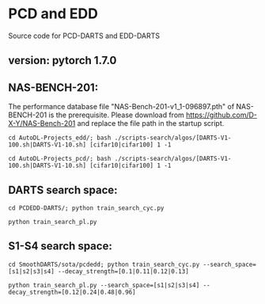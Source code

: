 # PCD and EDD
Source code for PCD-DARTS and EDD-DARTS

## version: pytorch 1.7.0

## NAS-BENCH-201:  
The performance database file "NAS-Bench-201-v1_1-096897.pth" of NAS-BENCH-201 is the prerequisite.
Please download from https://github.com/D-X-Y/NAS-Bench-201 and replace the file path in the startup script.

`
cd AutoDL-Projects_edd/;
bash ./scripts-search/algos/[DARTS-V1-100.sh|DARTS-V1-10.sh] [cifar10|cifar100] 1 -1
`

`
cd AutoDL-Projects_pcd/;
bash ./scripts-search/algos/[DARTS-V1-100.sh|DARTS-V1-10.sh] [cifar10|cifar100] 1 -1
`

## DARTS search space:  
`
cd PCDEDD-DARTS/;
python train_search_cyc.py
`

`
python train_search_pl.py
`

## S1-S4 search space:  
`
cd SmoothDARTS/sota/pcdedd;
python train_search_cyc.py --search_space=[s1|s2|s3|s4] --decay_strength=[0.1|0.11|0.12|0.13]
`

`
python train_search_pl.py --search_space=[s1|s2|s3|s4] --decay_strength=[0.12|0.24|0.48|0.96]
`
